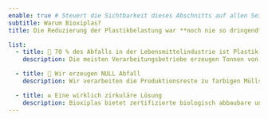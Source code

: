 ```yaml
---
enable: true # Steuert die Sichtbarkeit dieses Abschnitts auf allen Seiten, auf denen er verwendet wird
subtitle: Warum Bioxiplas?
title: Die Reduzierung der Plastikbelastung war **noch nie so dringend**

list:
  - title: 🚮 70 % des Abfalls in der Lebensmittelindustrie ist Plastik
    description: Die meisten Verarbeitungsbetriebe erzeugen Tonnen von Einwegplastik. Die Anhäufung dieser Materialien ist nicht nachhaltig, und aktuelle Recyclinglösungen reichen nicht aus, um das Problem zu beheben.

  - title: 🌱 Wir erzeugen NULL Abfall
    description: Wir verarbeiten die Produktionsreste zu farbigen Müllsäcken weiter, die unseren Kunden helfen, Bereiche in ihren Anlagen zu unterscheiden.

  - title: ♻️ Eine wirklich zirkuläre Lösung
    description: Bioxiplas bietet zertifizierte biologisch abbaubare und kompostierbare Materialien, die speziell für die Lebensmittelindustrie entwickelt wurden. Sie ersetzen herkömmliche Kunststoffe ohne Leistungseinbußen und sorgen für messbar positive Umweltauswirkungen.
---
```

